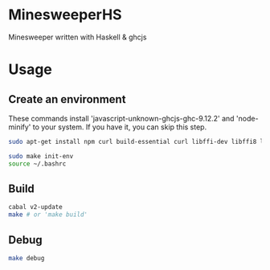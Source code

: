 # MinesweeperHS
Minesweeper written with Haskell &amp; ghcjs

# Usage
## Create an environment
These commands install 'javascript-unknown-ghcjs-ghc-9.12.2' and 'node-minify' to your system.
If you have it, you can skip this step.
```bash
sudo apt-get install npm curl build-essential curl libffi-dev libffi8 libgmp-dev libgmp10 libncurses-dev libncurses5 libtinfo5 pkg-config # See also: https://www.haskell.org/ghcup/install/#system-requirements

sudo make init-env
source ~/.bashrc
```
## Build
```bash
cabal v2-update
make # or 'make build'
```
## Debug
```bash
make debug
```
